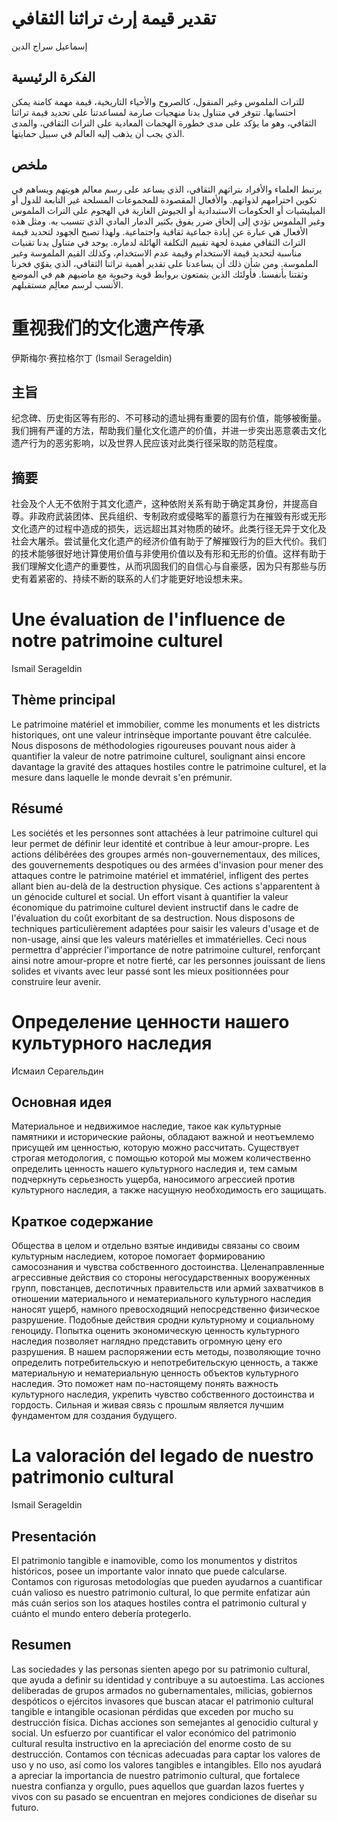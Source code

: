 # تقدير قيمة إرث تراثنا الثقافي

إسماعيل سراج الدين

## الفكرة الرئيسية

للتراث الملموس وغير المنقول، كالصروح والأحياء التاريخية، قيمة مهمة كامنة يمكن احتسابها. تتوفر في متناول يدنا منهجيات صارمة لمساعدتنا على تحديد قيمة تراثنا الثقافي، وهو ما يؤكد على مدى خطورة الهجمات المعادية على التراث الثقافي، والمدى الذي يجب أن يذهب إليه العالم في سبيل حمايتها.

## ملخص

يرتبط العلماء والأفراد بتراثهم الثقافي، الذي يساعد على رسم معالم هويتهم ويساهم في تكوين احترامهم لذواتهم. والأفعال المقصودة للمجموعات المسلحة غير التابعة للدول أو الميليشيات أو الحكومات الاستبدادية أو الجيوش الغازية في الهجوم على التراث الملموس وغير الملموس تؤدي إلى إلحاق ضرر يفوق بكثير الدمار المادي الذي تتسبب به. ومثل هذه الأفعال هي عبارة عن إبادة جماعية ثقافية واجتماعية. ولهذا تصبح الجهود لتحديد قيمة التراث الثقافي مفيدة لجهة تقييم التكلفة الهائلة لدماره. يوجد في متناول يدنا تقنيات مناسبة لتحديد قيمة الاستخدام وقيمة عدم الاستخدام، وكذلك القيم الملموسة وغير الملموسة. ومن شأن ذلك أن يساعدنا على تقدير أهمية تراثنا الثقافي، الذي يقوّي فخرنا وثقتنا بأنفسنا. فأولئك الذين يتمتعون بروابط قوية وحيوية مع ماضيهم هم في الموضع الأنسب لرسم معالِم مستقبلهم.

# 重视我们的文化遗产传承

伊斯梅尔·赛拉格尔丁 (Ismail Serageldin)

## 主旨

纪念碑、历史街区等有形的、不可移动的遗址拥有重要的固有价值，能够被衡量。我们拥有严谨的方法，帮助我们量化文化遗产的价值，并进一步突出恶意袭击文化遗产行为的恶劣影响，以及世界人民应该对此类行径采取的防范程度。

## 摘要

社会及个人无不依附于其文化遗产，这种依附关系有助于确定其身份，并提高自尊。非政府武装团体、民兵组织、专制政府或侵略军的蓄意行为在摧毁有形或无形文化遗产的过程中造成的损失，远远超出其对物质的破坏。此类行径无异于文化及社会大屠杀。尝试量化文化遗产的经济价值有助于了解摧毁行为的巨大代价。我们的技术能够很好地计算使用价值与非使用价值以及有形和无形的价值。这样有助于我们理解文化遗产的重要性，从而巩固我们的自信心与自豪感，因为只有那些与历史有着紧密的、持续不断的联系的人们才能更好地设想未来。

# Une évaluation de l'influence de notre patrimoine culturel

Ismail Serageldin

## Thème principal

Le patrimoine matériel et immobilier, comme les monuments et les districts historiques, ont une valeur intrinsèque importante pouvant être calculée. Nous disposons de méthodologies rigoureuses pouvant nous aider à quantifier la valeur de notre patrimoine culturel, soulignant ainsi encore davantage la gravité des attaques hostiles contre le patrimoine culturel, et la mesure dans laquelle le monde devrait s'en prémunir.

## Résumé

Les sociétés et les personnes sont attachées à leur patrimoine culturel qui leur permet de définir leur identité et contribue à leur amour-propre. Les actions délibérées des groupes armés non-gouvernementaux, des milices, des gouvernements despotiques ou des armées d'invasion pour mener des attaques contre le patrimoine matériel et immatériel, infligent des pertes allant bien au-delà de la destruction physique. Ces actions s'apparentent à un génocide culturel et social. Un effort visant à quantifier la valeur économique du patrimoine culturel devient instructif dans le cadre de l'évaluation du coût exorbitant de sa destruction. Nous disposons de techniques particulièrement adaptées pour saisir les valeurs d'usage et de non-usage, ainsi que les valeurs matérielles et immatérielles. Ceci nous permettra d'apprécier l'importance de notre patrimoine culturel, renforçant ainsi notre amour-propre et notre fierté, car les personnes jouissant de liens solides et vivants avec leur passé sont les mieux positionnées pour construire leur avenir.

# Определение ценности нашего культурного наследия

Исмаил Серагельдин

## Основная идея

Материальное и недвижимое наследие, такое как культурные памятники и исторические районы, обладают важной и неотъемлемо присущей им ценностью, которую можно рассчитать. Существует строгая методология, с помощью которой мы можем количественно определить ценность нашего культурного наследия и, тем самым подчеркнуть серьезность ущерба, наносимого агрессией против культурного наследия, а также насущную необходимость его защищать.

## Краткое содержание

Общества в целом и отдельно взятые индивиды связаны со своим культурным наследием, которое помогает формированию самосознания и чувства собственного достоинства. Целенаправленные агрессивные действия со стороны негосударственных вооруженных групп, повстанцев, деспотичных правительств или армий захватчиков в отношении материального и нематериального культурного наследия наносят ущерб, намного превосходящий непосредственно физическое разрушение. Подобные действия сродни культурному и социальному геноциду. Попытка оценить экономическую ценность культурного наследия позволяет наглядно представить огромную цену его разрушения. В нашем распоряжении есть методы, позволяющие точно определить потребительскую и непотребительскую ценность, а также материальную и нематериальную ценность объектов культурного наследия. Это поможет нам по-настоящему понять важность культурного наследия, укрепить чувство собственного достоинства и гордость. Сильная и живая связь с прошлым является лучшим фундаментом для создания будущего.

# La valoración del legado de nuestro patrimonio cultural

Ismail Serageldin

## Presentación

El patrimonio tangible e inamovible, como los monumentos y distritos históricos, posee un importante valor innato que puede calcularse. Contamos con rigurosas metodologías que pueden ayudarnos a cuantificar cuán valioso es nuestro patrimonio cultural, lo que permite enfatizar aún más cuán serios son los ataques hostiles contra el patrimonio cultural y cuánto el mundo entero debería protegerlo.

## Resumen

Las sociedades y las personas sienten apego por su patrimonio cultural, que ayuda a definir su identidad y contribuye a su autoestima. Las acciones deliberadas de grupos armados no gubernamentales, milicias, gobiernos despóticos o ejércitos invasores que buscan atacar el patrimonio cultural tangible e intangible ocasionan pérdidas que exceden por mucho su destrucción física. Dichas acciones son semejantes al genocidio cultural y social. Un esfuerzo por cuantificar el valor económico del patrimonio cultural resulta instructivo en la apreciación del enorme costo de su destrucción. Contamos con técnicas adecuadas para captar los valores de uso y no uso, así como los valores tangibles e intangibles. Ello nos ayudará a apreciar la importancia de nuestro patrimonio cultural, que fortalece nuestra confianza y orgullo, pues aquellos que guardan lazos fuertes y vivos con su pasado se encuentran en mejores condiciones de diseñar su futuro.
